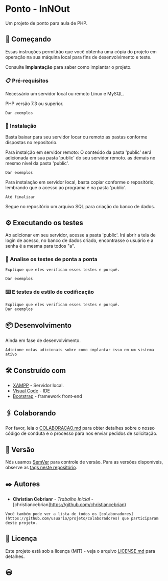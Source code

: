# Ponto - InNOut

Um projeto de ponto para aula de PHP.

## 🚀 Começando

Essas instruções permitirão que você obtenha uma cópia do projeto em operação na sua máquina local para fins de desenvolvimento e teste.

Consulte **Implantação** para saber como implantar o projeto.

### 📋 Pré-requisitos

Necessário um servidor local ou remoto Linux e MySQL.

PHP versão 7.3 ou superior.

```
Dar exemplos
```

### 🔧 Instalação

Basta baixar para seu servidor locar ou remoto as pastas conforme dispostas no repositorio.

Para instalção em servidor remoto: O conteúdo da pasta 'public' será adicionada em sua pasta 'public' do seu servidor remoto. as demais no mesmo nível da pasta 'public'. 

```
Dar exemplos
```

Para instalação em servidor local, basta copiar conforme o repositório, lembrando que o acesso ao programa é na pasta 'public'.

```
Até finalizar
```

Segue no repositório um arquivo SQL para criação do banco de dados.

## ⚙️ Executando os testes

Ao adicionar em seu servidor, acesse a pasta 'public'. Irá abrir a tela de login de acesso, no banco de dados criado, encontrasse o usuário e a senha é a mesma para todos "a".

### 🔩 Analise os testes de ponta a ponta
```
Explique que eles verificam esses testes e porquê.
```
```
Dar exemplos
```

### ⌨️ E testes de estilo de codificação
```
Explique que eles verificam esses testes e porquê.
Dar exemplos
```

## 📦 Desenvolvimento

Ainda em fase de desenvolvimento.
```
Adicione notas adicionais sobre como implantar isso em um sistema ativo
```
## 🛠️ Construído com

* [XAMPP](https://www.apachefriends.org/pt_br/index.html) - Servidor local.
* [Visual Code](https://code.visualstudio.com/download) - IDE
* [Bootstrap](https://getbootstrap.com/) - framework front-end

## 🖇️ Colaborando

Por favor, leia o [COLABORACAO.md](https://gist.github.com/usuario/linkParaInfoSobreContribuicoes) para obter detalhes sobre o nosso código de conduta e o processo para nos enviar pedidos de solicitação.

## 📌 Versão

Nós usamos [SemVer](http://semver.org/) para controle de versão. Para as versões disponíveis, observe as [tags neste repositório](https://github.com/suas/tags/do/projeto). 

## ✒️ Autores

* **Christian Cebrianr** - *Trabalho Inicial* - [christiancebrian]https://github.com/christiancebrian)
```
Você também pode ver a lista de todos os [colaboradores](https://github.com/usuario/projeto/colaboradores) que participaram deste projeto.
```
## 📄 Licença

Este projeto está sob a licença (MIT) - veja o arquivo [LICENSE.md](https://github.com/christiancebrian/ponto-innout/blob/master/LICENSE) para detalhes.

## 😃
